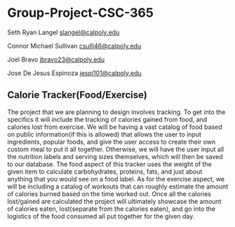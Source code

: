 # Group-Project-CSC-365

Seth Ryan Langel  slangel@calpoly.edu

Connor Michael Sullivan  csulli46@calpoly.edu

Joel Bravo  jbravo23@calpoly.edu

Jose De Jesus Espinoza jespi101@calpoly.edu

## Calorie Tracker(Food/Exercise)

The project that we are planning to design involves tracking. To get into the specifics it will include the tracking of calories gained from food, and calories lost from exercise. We will be having a vast catalog of food based on public information(if this is allowed) that allows the user to input ingredients, popular foods, and give the user access to create their own custom meal to put it all together. Otherwise, we will have the user input all the nutrition labels and serving sizes themselves, which will then be saved to our database. The food aspect of this tracker uses the weight of the given item to calculate carbohydrates, proteins, fats, and just about anything that you would see on a food label. As for the exercise aspect, we will be including a catalog of workouts that can roughly estimate the amount of calories burned based on the time worked out. Once all the calories lost/gained are calculated the project will ultimately showcase the amount of calories eaten, lost(separate from the calories eaten), and go into the logistics of the food consumed all put together for the given day. 
